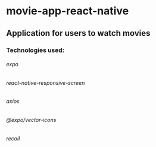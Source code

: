 # movie-app-react-native
## Application for users to watch movies 
### Technologies used:
###### expo
###### react-native-responsive-screen
###### axios
###### @expo/vector-icons
###### recoil
